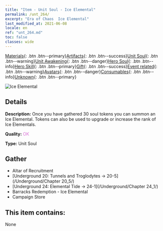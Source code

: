 ```yaml
---
title: "Item - Unit Soul - Ice Elemental"
permalink: /unt_264/
excerpt: "Era of Chaos  Ice Elemental"
last_modified_at: 2021-06-08
locale: en
ref: "unt_264.md"
toc: false
classes: wide
---
```

 [Materials](/Items/){: .btn .btn--primary}[Artifacts](/Items/Artifacts/){: .btn .btn--success}[Unit Soul](/Items/UnitSoul/){: .btn .btn--warning}[Unit Awakening](/Items/UnitAwakening/){: .btn .btn--danger}[Hero Soul](/Items/HeroSoul/){: .btn .btn--info}[Hero Skill](/Items/HeroSkill/){: .btn .btn--primary}[Gift](/Items/Gift/){: .btn .btn--success}[Event related](/Items/Events/){: .btn .btn--warning}[Avatars](/Items/Avatars/){: .btn .btn--danger}[Consumables](/Items/Consumables/){: .btn .btn--info}[Unknown](/Items/Unknown/){: .btn .btn--primary}

 ![Ice Elemental](/images/u/ti_bingyuansu2.jpg)

## Details
 **Description:** Once you have gathered 30 soul tokens you can summon an Ice Elemental. Tokens can also be used to upgrade or increase the rank of Ice Elementals.

 **Quality:** <span style="color: #DA70D6">OK</span>

 **Type:** Unit Soul

## Gather

*    Altar of Recruitment 
*    [Underground 20: Tunnels and Troglodytes -> 20-5](/Underground/Chapter 20_5/) 
*    [Underground 24: Elemental Tide -> 24-1](/Underground/Chapter 24_1/) 
*    Barracks Redemption - Ice Elemental 
*    Campaign Store 

## This item contains:

  None

